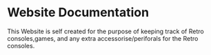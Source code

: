 # Website Documentation

This Website is self created for the purpose of keeping track of Retro consoles,games, and any extra accessorise/periforals for the Retro consoles.
